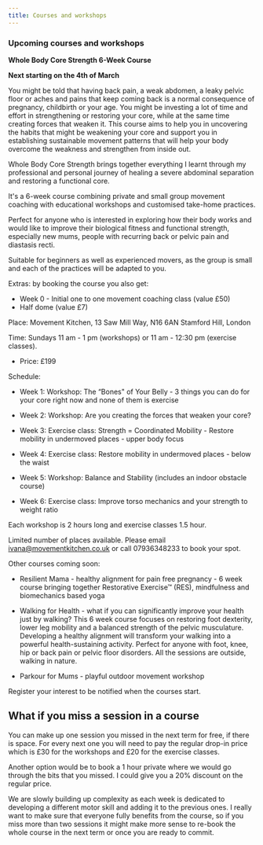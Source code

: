 ```yaml
---
title: Courses and workshops
---
```


### Upcoming courses and workshops

**Whole Body Core Strength 6-Week Course**

**Next starting on the 4th of March**

You might be told that having back pain, a weak abdomen, a leaky pelvic floor or
aches and pains that keep coming back is a normal consequence of pregnancy,
childbirth or your age. You might be investing a lot of time and effort in
strengthening or restoring your core, while at the same time creating forces
that weaken it. This course aims to help you in uncovering the habits that might
be weakening your core and support you in establishing sustainable movement
patterns that will help your body overcome the weakness and strengthen from
inside out.

Whole Body Core Strength brings together everything I learnt through my
professional and personal journey of healing a severe abdominal separation and
restoring a functional core.

It's a 6-week course combining private and small group movement coaching with
educational workshops and customised take-home practices.

Perfect for anyone who is interested in exploring how their body works and would
like to improve their biological fitness and functional strength, especially new
mums, people with recurring back or pelvic pain and diastasis recti.

Suitable for beginners as well as experienced movers, as the group is small and
each of the practices will be adapted to you.

Extras: by booking the course you also get:

* Week 0 - Initial one to one movement coaching class (value £50)
* Half dome (value £7)

Place: Movement Kitchen, 13 Saw Mill Way, N16 6AN Stamford Hill, London

Time: Sundays 11 am - 1 pm (workshops) or 11 am - 12:30 pm (exercise classes).

* Price: £199

Schedule:

* Week 1: Workshop: The “Bones" of Your Belly - 3 things you can do for your
  core right now and none of them is exercise

* Week 2: Workshop: Are you creating the forces that weaken your core?

* Week 3: Exercise class: Strength = Coordinated Mobility - Restore mobility in
  undermoved places - upper body focus

* Week 4: Exercise class: Restore mobility in undermoved places - below the
  waist

* Week 5: Workshop: Balance and Stability (includes an indoor obstacle course)

* Week 6: Exercise class: Improve torso mechanics and your strength to weight
  ratio

Each workshop is 2 hours long and exercise classes 1.5 hour.

Limited number of places available. Please email ivana@movementkitchen.co.uk or
call 07936348233 to book your spot.

Other courses coming soon:

* Resilient Mama - healthy alignment for pain free pregnancy - 6 week course
  bringing together Restorative Exercise™ (RES), mindfulness and biomechanics
  based yoga

* Walking for Health - what if you can significantly improve your health just by
  walking? This 6 week course focuses on restoring foot dexterity, lower leg
  mobility and a balanced strength of the pelvic musculature. Developing a
  healthy alignment will transform your walking into a powerful
  health-sustaining activity. Perfect for anyone with foot, knee, hip or back
  pain or pelvic floor disorders. All the sessions are outside, walking in
  nature.

* Parkour for Mums - playful outdoor movement workshop

Register your interest to be notified when the courses start.

## What if you miss a session in a course

You can make up one session you missed in the next term for free, if there is
space. For every next one you will need to pay the regular drop-in price which
is £30 for the workshops and £20 for the exercise classes.

Another option would be to book a 1 hour private where we would go through the
bits that you missed. I could give you a 20% discount on the regular price.

We are slowly building up complexity as each week is dedicated to developing a
different motor skill and adding it to the previous ones. I really want to make
sure that everyone fully benefits from the course, so if you miss more than two
sessions it might make more sense to re-book the whole course in the next term
or once you are ready to commit.
